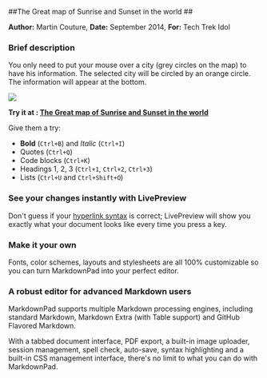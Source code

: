 ##The Great map of Sunrise and Sunset in the world ##

**Author:** Martin Couture, **Date:** September 2014, **For:** Tech Trek Idol

### Brief description ###

You only need to put your mouse over a city (grey circles on the map) to have his information. The selected city will be circled by an orange circle. The information will appear at the bottom. 

![](http://membre.oricom.ca/publiccouture/sunrisesunset/readmeimg/Full.jpg)


**Try it at : [The Great map of Sunrise and Sunset in the world](http://membre.oricom.ca/publiccouture/sunrisesunset)**

Give them a try:

- **Bold** (`Ctrl+B`) and *Italic* (`Ctrl+I`)
- Quotes (`Ctrl+Q`)
- Code blocks (`Ctrl+K`)
- Headings 1, 2, 3 (`Ctrl+1`, `Ctrl+2`, `Ctrl+3`)
- Lists (`Ctrl+U` and `Ctrl+Shift+O`)

### See your changes instantly with LivePreview ###

Don't guess if your [hyperlink syntax](http://markdownpad.com) is correct; LivePreview will show you exactly what your document looks like every time you press a key.

### Make it your own ###

Fonts, color schemes, layouts and stylesheets are all 100% customizable so you can turn MarkdownPad into your perfect editor.

### A robust editor for advanced Markdown users ###

MarkdownPad supports multiple Markdown processing engines, including standard Markdown, Markdown Extra (with Table support) and GitHub Flavored Markdown.

With a tabbed document interface, PDF export, a built-in image uploader, session management, spell check, auto-save, syntax highlighting and a built-in CSS management interface, there's no limit to what you can do with MarkdownPad.
